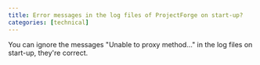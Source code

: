 ```yaml
---
title: Error messages in the log files of ProjectForge on start-up?
categories: [technical]
---
```


You can ignore the messages "Unable to proxy method..." in the log files on start-up, they're correct.
